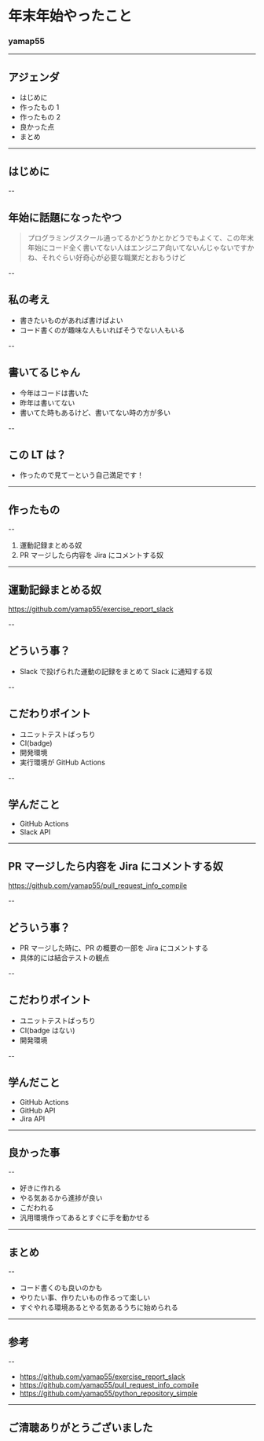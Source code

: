 <style type="text/css">
  .reveal h1,
  .reveal h2,
  .reveal h3,
  .reveal h4,
  .reveal h5,
  .reveal h6 {
    text-transform: none;
  }
</style>

# 年末年始やったこと

### yamap55

---

## アジェンダ

- はじめに
- 作ったもの 1
- 作ったもの 2
- 良かった点
- まとめ

---

## はじめに

--

## 年始に話題になったやつ

> プログラミングスクール通ってるかどうかとかどうでもよくて、この年末年始にコード全く書いてない人はエンジニア向いてないんじゃないですかね、それぐらい好奇心が必要な職業だとおもうけど

--

## 私の考え

- 書きたいものがあれば書けばよい
- コード書くのが趣味な人もいればそうでない人もいる

--

## 書いてるじゃん

- 今年はコードは書いた
- 昨年は書いてない
- 書いてた時もあるけど、書いてない時の方が多い

--

## この LT は？

- 作ったので見てーという自己満足です！

---

## 作ったもの

--

1. 運動記録まとめる奴
2. PR マージしたら内容を Jira にコメントする奴

---

## 運動記録まとめる奴

https://github.com/yamap55/exercise_report_slack

--

## どういう事？

- Slack で投げられた運動の記録をまとめて Slack に通知する奴

--

## こだわりポイント

- ユニットテストばっちり
- CI(badge)
- 開発環境
- 実行環境が GitHub Actions

--

## 学んだこと

- GitHub Actions
- Slack API

---

## PR マージしたら内容を Jira にコメントする奴

https://github.com/yamap55/pull_request_info_compile

--

## どういう事？

- PR マージした時に、PR の概要の一部を Jira にコメントする
- 具体的には結合テストの観点

--

## こだわりポイント

- ユニットテストばっちり
- CI(badge はない)
- 開発環境

--

## 学んだこと

- GitHub Actions
- GitHub API
- Jira API

---

## 良かった事

--

- 好きに作れる
- やる気あるから進捗が良い
- こだわれる
- 汎用環境作ってあるとすぐに手を動かせる

---

## まとめ

--

- コード書くのも良いのかも
- やりたい事、作りたいもの作るって楽しい
- すぐやれる環境あるとやる気あるうちに始められる

---

## 参考

--

- https://github.com/yamap55/exercise_report_slack
- https://github.com/yamap55/pull_request_info_compile
- https://github.com/yamap55/python_repository_simple

---

## ご清聴ありがとうございました
